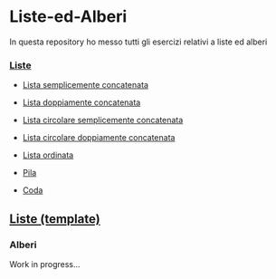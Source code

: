 # Liste-ed-Alberi

In questa repository ho messo tutti gli esercizi relativi a liste ed alberi


### [Liste](https://github.com/Helias/Esercizi-Programmazione-su-Liste-ed-Alberi/tree/master/Liste)

- [Lista semplicemente concatenata](https://github.com/Helias/Esercizi-Programmazione-su-Liste-ed-Alberi/blob/master/Liste/listasemplice.cpp)
- [Lista doppiamente concatenata](https://github.com/Helias/Esercizi-Programmazione-su-Liste-ed-Alberi/blob/master/Liste/listadoppia.cpp)

- [Lista circolare semplicemente concatenata](https://github.com/Helias/Esercizi-Programmazione-su-Liste-ed-Alberi/blob/master/Liste/listasemplice%20circolare.cpp)
- [Lista circolare doppiamente concatenata](https://github.com/Helias/Esercizi-Programmazione-su-Liste-ed-Alberi/blob/master/Liste/listadoppia%20circolare.cpp)

- [Lista ordinata](https://github.com/Helias/Esercizi-Programmazione-su-Liste-ed-Alberi/blob/master/Liste/ListaOrdinata.cpp)

- [Pila](https://github.com/Helias/Esercizi-Programmazione-su-Liste-ed-Alberi/blob/master/Liste/Pila%20%28stack%29.cpp)
- [Coda](https://github.com/Helias/Esercizi-Programmazione-su-Liste-ed-Alberi/blob/master/Liste/Coda.cpp)

## [Liste (template)](https://github.com/Helias/Esercizi-Programmazione-su-Liste-ed-Alberi/tree/master/Liste%20(template))

### Alberi

Work in progress...